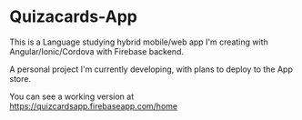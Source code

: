 # Quizacards-App

This is a Language studying hybrid mobile/web app I'm creating with Angular/Ionic/Cordova with Firebase backend.

A personal project I'm currently developing, with plans to deploy to the App store.

You can see a working version at https://quizcardsapp.firebaseapp.com/home
